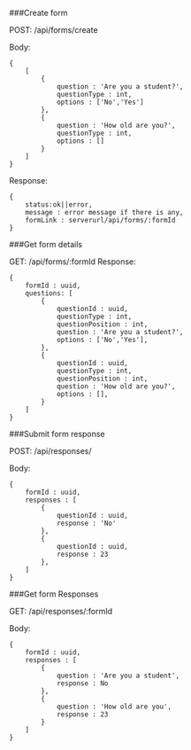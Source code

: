 ###Create form

POST: /api/forms/create 

Body:
```
{
    [
        {
            question : 'Are you a student?',
            questionType : int,
            options : ['No','Yes']
        },
        {
            question : 'How old are you?',
            questionType : int,
            options : []
        }
    ]
}
```

Response:
```
{
    status:ok||error,
    message : error message if there is any,
    formLink : serverurl/api/forms/:formId
}
```

###Get form details

GET: /api/forms/:formId
Response:

```
{
    formId : uuid,
    questions: [
        {
            questionId : uuid,
            questionType : int,
            questionPosition : int,
            question : 'Are you a student?',
            options : ['No','Yes'],
        },
        {
            questionId : uuid,
            questionType : int,
            questionPosition : int,
            question : 'How old are you?',
            options : [],
        }
    ]
}
```

###Submit form response

POST: /api/responses/

Body:
```
{
    formId : uuid,
    responses : [
        {
            questionId : uuid,
            response : 'No'
        },
        {
            questionId : uuid,
            response : 23
        },
    ]
}
```

###Get form Responses

GET: /api/responses/:formId

Body:
```
{
    formId : uuid,
    responses : [
        {
            question : 'Are you a student',
            response : No
        },
        {
            question : 'How old are you',
            response : 23
        }
    ]
}
```
